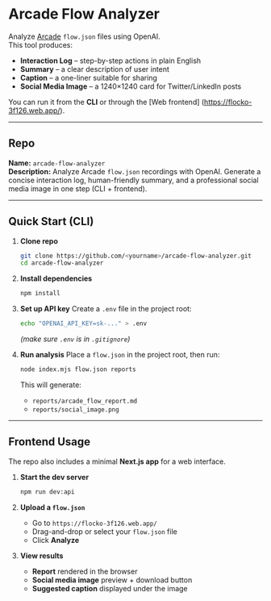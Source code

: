 # Arcade Flow Analyzer

Analyze [Arcade](https://arcade.software) `flow.json` files using OpenAI.  
This tool produces:

- **Interaction Log** – step-by-step actions in plain English  
- **Summary** – a clear description of user intent  
- **Caption** – a one-liner suitable for sharing  
- **Social Media Image** – a 1240×1240 card for Twitter/LinkedIn posts  

You can run it from the **CLI** or through the [Web frontend] (https://flocko-3f126.web.app/).

---

## Repo

**Name:** `arcade-flow-analyzer`  
**Description:** Analyze Arcade `flow.json` recordings with OpenAI. Generate a concise interaction log, human-friendly summary, and a professional social media image in one step (CLI + frontend).

---

## Quick Start (CLI)

1. **Clone repo**
   ```bash
   git clone https://github.com/<yourname>/arcade-flow-analyzer.git
   cd arcade-flow-analyzer
   ```

2. **Install dependencies**
   ```bash
   npm install
   ```

3. **Set up API key**
   Create a `.env` file in the project root:

   ```bash
   echo "OPENAI_API_KEY=sk-..." > .env
   ```

   *(make sure `.env` is in `.gitignore`)*

4. **Run analysis**
   Place a `flow.json` in the project root, then run:

   ```bash
   node index.mjs flow.json reports
   ```

   This will generate:

   - `reports/arcade_flow_report.md`  
   - `reports/social_image.png`

---

## Frontend Usage

The repo also includes a minimal **Next.js app** for a web interface.

1. **Start the dev server**
   ```bash
   npm run dev:api
   ```

2. **Upload a `flow.json`**
   - Go to `https://flocko-3f126.web.app/`  
   - Drag-and-drop or select your `flow.json` file  
   - Click **Analyze**

3. **View results**
   - **Report** rendered in the browser  
   - **Social media image** preview + download button  
   - **Suggested caption** displayed under the image  
